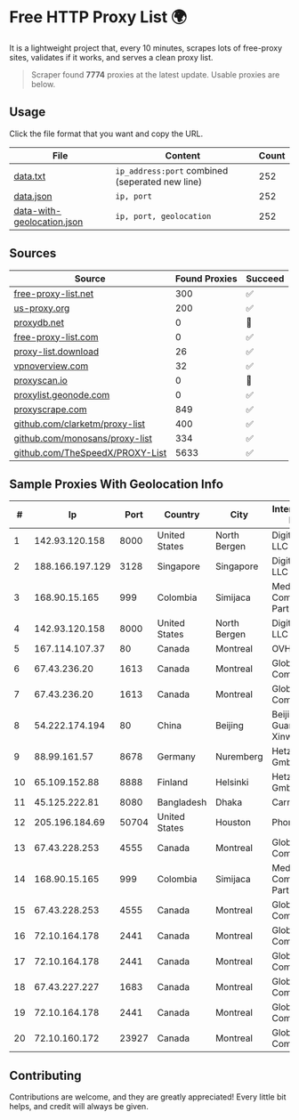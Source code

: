 
# Free HTTP Proxy List 🌍

It is a lightweight project that, every 10 minutes, scrapes lots of free-proxy sites, validates if it works, and serves a clean proxy list.


> Scraper found **7774** proxies at the latest update. Usable proxies are below.

## Usage

Click the file format that you want and copy the URL.


|File|Content|Count|
|----|-------|-----|
|[data.txt](https://raw.githubusercontent.com/themiralay/Proxy-List-World/master/data.txt)|`ip_address:port` combined (seperated new line)|252|
|[data.json](https://raw.githubusercontent.com/themiralay/Proxy-List-World/master/data.json)|`ip, port`|252|
|[data-with-geolocation.json](https://raw.githubusercontent.com/themiralay/Proxy-List-World/master/data-with-geolocation.json)|`ip, port, geolocation`|252|

## Sources

|Source|Found Proxies|Succeed|
|------|-------------|-------|
|[free-proxy-list.net](https://free-proxy-list.net)|300|✅|
|[us-proxy.org](https://www.us-proxy.org)|200|✅|
|[proxydb.net](http://proxydb.net)|0|🚫|
|[free-proxy-list.com](https://free-proxy-list.com/?page=&port=&type%5B%5D=http&type%5B%5D=https&up_time=0&search=Search)|0|✅|
|[proxy-list.download](https://www.proxy-list.download/HTTP)|26|✅|
|[vpnoverview.com](https://vpnoverview.com/privacy/anonymous-browsing/free-proxy-servers)|32|✅|
|[proxyscan.io](https://www.proxyscan.io)|0|🚫|
|[proxylist.geonode.com](https://proxylist.geonode.com/api/proxy-list?limit=300&page=1&sort_by=lastChecked&sort_type=desc&protocols=http,https)|0|✅|
|[proxyscrape.com](https://api.proxyscrape.com/v2/?request=displayproxies&protocol=http&timeout=10000&country=all&ssl=all&anonymity=all)|849|✅|
|[github.com/clarketm/proxy-list](https://raw.githubusercontent.com/clarketm/proxy-list/master/proxy-list-raw.txt)|400|✅|
|[github.com/monosans/proxy-list](https://raw.githubusercontent.com/monosans/proxy-list/main/proxies/http.txt)|334|✅|
|[github.com/TheSpeedX/PROXY-List](https://raw.githubusercontent.com/TheSpeedX/PROXY-List/master/http.txt)|5633|✅|


## Sample Proxies With Geolocation Info

|#|Ip|Port|Country|City|Internet Service Provider|
|-|--|----|-------|----|-------------------------|
|1|142.93.120.158|8000|United States|North Bergen|DigitalOcean, LLC|
|2|188.166.197.129|3128|Singapore|Singapore|DigitalOcean, LLC|
|3|168.90.15.165|999|Colombia|Simijaca|Media Commerce Partners S.A|
|4|142.93.120.158|8000|United States|North Bergen|DigitalOcean, LLC|
|5|167.114.107.37|80|Canada|Montreal|OVH SAS|
|6|67.43.236.20|1613|Canada|Montreal|GloboTech Communications|
|7|67.43.236.20|1613|Canada|Montreal|GloboTech Communications|
|8|54.222.174.194|80|China|Beijing|Beijing Guanghuan Xinwang Digital|
|9|88.99.161.57|8678|Germany|Nuremberg|Hetzner Online GmbH|
|10|65.109.152.88|8888|Finland|Helsinki|Hetzner Online GmbH|
|11|45.125.222.81|8080|Bangladesh|Dhaka|Carnival Internet|
|12|205.196.184.69|50704|United States|Houston|Phonoscope|
|13|67.43.228.253|4555|Canada|Montreal|GloboTech Communications|
|14|168.90.15.165|999|Colombia|Simijaca|Media Commerce Partners S.A|
|15|67.43.228.253|4555|Canada|Montreal|GloboTech Communications|
|16|72.10.164.178|2441|Canada|Montreal|GloboTech Communications|
|17|72.10.164.178|2441|Canada|Montreal|GloboTech Communications|
|18|67.43.227.227|1683|Canada|Montreal|GloboTech Communications|
|19|72.10.164.178|2441|Canada|Montreal|GloboTech Communications|
|20|72.10.160.172|23927|Canada|Montreal|GloboTech Communications|



## Contributing

Contributions are welcome, and they are greatly appreciated! Every
little bit helps, and credit will always be given.

